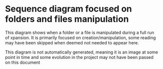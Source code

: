 # Sequence diagram focused on folders and files manipulation

This diagram shows when a folder or a file is manipulated during a full run of xpansion.
It is primarily focused on creation/manipulation, some reading may have been skipped when deemed not needed to appear
here.

This diagram is not automatically generated, meaning it is an image at some point in time and some evolution in the
project may not have been passed on this document